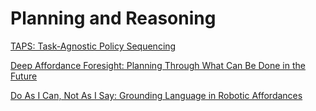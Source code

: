 # Planning and Reasoning

[TAPS: Task-Agnostic Policy Sequencing](http://arxiv.org/abs/2210.12250)

[Deep Affordance Foresight: Planning Through What Can Be Done in the Future](http://arxiv.org/abs/2011.08424)

[Do As I Can, Not As I Say: Grounding Language in Robotic Affordances](https://arxiv.org/abs/2204.01691)
